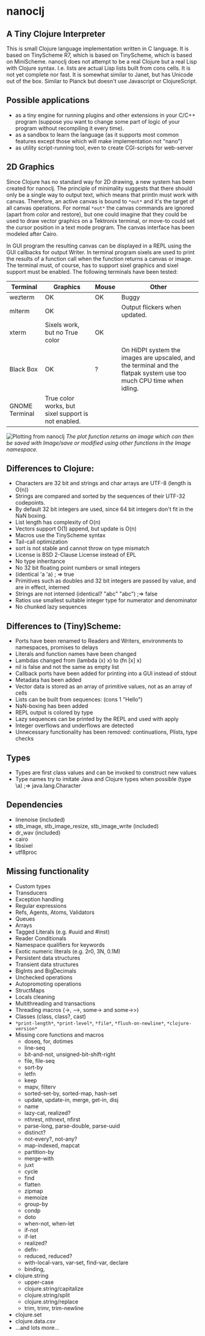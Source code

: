 # nanoclj

## A Tiny Clojure Interpreter

This is small Clojure language implementation written in C language.
It is based on TinyScheme R7, which is based on TinyScheme,
which is based on MiniScheme. nanoclj does not attempt to be a real
Clojure but a real Lisp with Clojure syntax. I.e. lists are actual
Lisp lists built from cons cells. It is not yet complete nor fast. It
is somewhat similar to Janet, but has Unicode out of the box. Similar
to Planck but doesn't use Javascript or ClojureScript.

## Possible applications

- as a tiny engine for running plugins and other extensions in your C/C++ program (suppose you want to change some part of logic of your program without recompiling it every time).
- as a sandbox to learn the language (as it supports most common features except those which will make implementation not "nano")
- as utility script-running tool, even to create CGI-scripts for web-server

## 2D Graphics

Since Clojure has no standard way for 2D drawing, a new system has
been created for nanoclj. The principle of minimality suggests that
there should only be a single way to output text, which means that
println must work with canvas. Therefore, an active canvas is bound to
`*out*` and it's the target of all canvas operations. For normal `*out*`
the canvas commands are ignored (apart from color and restore), but
one could imagine that they could be used to draw vector graphics on a
Tektronix terminal, or move-to could set the cursor position in a text
mode program. The canvas interface has been modeled after Cairo.

In GUI program the resulting canvas can be displayed in a REPL using
the GUI callbacks for output Writer. In terminal program sixels are
used to print the results of a function call when the function returns
a canvas or image. The terminal must, of course, has to support sixel
graphics and sixel support must be enabled. The following terminals
have been tested:

| Terminal | Graphics | Mouse | Other |
| - | - | - | - |
| wezterm | OK | OK | Buggy |
| mlterm | OK | | Output flickers when updated. |
| xterm | Sixels work, but no True color | OK | |
| Black Box | OK | ? | On HiDPI system the images are upscaled, and the terminal and the flatpak system use too much CPU time when idling. |
| GNOME Terminal | True color works, but sixel support is not enabled. | | |

![Plotting from nanoclj](https://user-images.githubusercontent.com/6755525/262003070-b5eac109-f1cc-4071-ad7b-a1e5d107a1d9.jpeg "Plotting from nanoclj")
*The plot function returns an image which can then be saved with Image/save or modified using other functions in the Image namespace.*

## Differences to Clojure:

- Characters are 32 bit and strings and char arrays are UTF-8 (length is O(n))
- Strings are compared and sorted by the sequences of their UTF-32 codepoints.
- By default 32 bit integers are used, since 64 bit integers don't fit in the NaN boxing.
- List length has complexity of O(n)
- Vectors support O(1) append, but update is O(n)
- Macros use the TinyScheme syntax
- Tail-call optimization
- sort is not stable and cannot throw on type mismatch
- License is BSD 2-Clause License instead of EPL
- No type inheritance
- No 32 bit floating point numbers or small integers
- (identical 'a 'a) ; => true
- Primitives such as doubles and 32 bit integers are passed by value, and are in effect, interned
- Strings are not interned (identical? "abc" "abc") ;=> false
- Ratios use smallest suitable integer type for numerator and denominator
- No chunked lazy sequences

## Differences to (Tiny)Scheme:

- Ports have been renamed to Readers and Writers, environments to namespaces, promises to delays
- Literals and function names have been changed
- Lambdas changed from (lambda (x) x) to (fn [x] x)
- nil is false and not the same as empty list
- Callback ports have been added for printing into a GUI instead of stdout
- Metadata has been added
- Vector data is stored as an array of primitive values, not as an array of cells
- Lists can be built from sequences: (cons 1 "Hello")
- NaN-boxing has been added
- REPL output is colored by type
- Lazy sequences can be printed by the REPL and used with apply
- Integer overflows and underflows are detected
- Unnecessary functionality has been removed: continuations, Plists, type checks

## Types

- Types are first class values and can be invoked to construct new values
- Type names try to imitate Java and Clojure types when possible (type \a) ;=> java.lang.Character

## Dependencies

- linenoise (included)
- stb_image, stb_image_resize, stb_image_write (included)
- dr_wav (included)
- cairo
- libsixel
- utf8proc

## Missing functionality

- Custom types
- Transducers
- Exception handling
- Regular expressions
- Refs, Agents, Atoms, Validators
- Queues
- Arrays
- Tagged Literals (e.g. #uuid and #inst)
- Reader Conditionals
- Namespace qualifiers for keywords
- Exotic numeric literals (e.g. 2r0, 3N, 0.1M)
- Persistent data structures
- Transient data structures
- BigInts and BigDecimals
- Unchecked operations
- Autopromoting operations
- StructMaps
- Locals cleaning
- Multithreading and transactions
- Threading macros (->, -->, some-> and some->>)
- Classes (class, class?, cast)
- `*print-length*`, `*print-level*`, `*file*`, `*flush-on-newline*`, `*clojure-version*`
- Missing core functions and macros
  - doseq, for, dotimes
  - line-seq
  - bit-and-not, unsigned-bit-shift-right
  - file, file-seq
  - sort-by
  - letfn
  - keep
  - mapv, filterv
  - sorted-set-by, sorted-map, hash-set
  - update, update-in, merge, get-in, disj
  - name
  - lazy-cat, realized?
  - nthrest, nthnext, nfirst
  - parse-long, parse-double, parse-uuid
  - distinct?
  - not-every?, not-any?
  - map-indexed, mapcat
  - partition-by
  - merge-with
  - juxt
  - cycle
  - find
  - flatten
  - zipmap
  - memoize
  - group-by
  - condp
  - doto
  - when-not, when-let
  - if-not
  - if-let
  - realized?
  - defn-
  - reduced, reduced?
  - with-local-vars, var-set, find-var, declare
  - binding, 
- clojure.string
  - upper-case
  - clojure.string/capitalize
  - clojure.string/split
  - clojure.string/replace
  - trim, trimr, trim-newline
- clojure.set
- clojure.data.csv
- ...and lots more...

